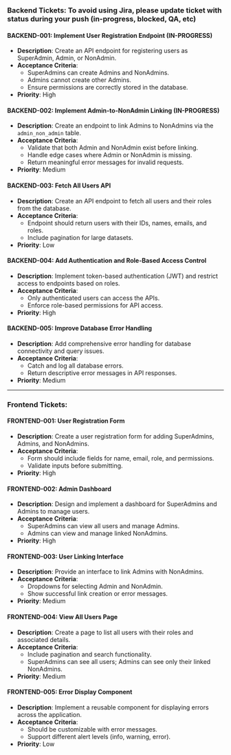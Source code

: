 ### Backend Tickets: To avoid using Jira, please update ticket with status during your push (in-progress, blocked, QA, etc)

#### **BACKEND-001**: Implement User Registration Endpoint (IN-PROGRESS)
- **Description**: Create an API endpoint for registering users as SuperAdmin, Admin, or NonAdmin.
- **Acceptance Criteria**:
  - SuperAdmins can create Admins and NonAdmins.
  - Admins cannot create other Admins.
  - Ensure permissions are correctly stored in the database.
- **Priority**: High

#### **BACKEND-002**: Implement Admin-to-NonAdmin Linking (IN-PROGRESS)
- **Description**: Create an endpoint to link Admins to NonAdmins via the `admin_non_admin` table.
- **Acceptance Criteria**:
  - Validate that both Admin and NonAdmin exist before linking.
  - Handle edge cases where Admin or NonAdmin is missing.
  - Return meaningful error messages for invalid requests.
- **Priority**: Medium

#### **BACKEND-003**: Fetch All Users API
- **Description**: Create an API endpoint to fetch all users and their roles from the database.
- **Acceptance Criteria**:
  - Endpoint should return users with their IDs, names, emails, and roles.
  - Include pagination for large datasets.
- **Priority**: Low

#### **BACKEND-004**: Add Authentication and Role-Based Access Control
- **Description**: Implement token-based authentication (JWT) and restrict access to endpoints based on roles.
- **Acceptance Criteria**:
  - Only authenticated users can access the APIs.
  - Enforce role-based permissions for API access.
- **Priority**: High

#### **BACKEND-005**: Improve Database Error Handling
- **Description**: Add comprehensive error handling for database connectivity and query issues.
- **Acceptance Criteria**:
  - Catch and log all database errors.
  - Return descriptive error messages in API responses.
- **Priority**: Medium

---

### Frontend Tickets:

#### **FRONTEND-001**: User Registration Form
- **Description**: Create a user registration form for adding SuperAdmins, Admins, and NonAdmins.
- **Acceptance Criteria**:
  - Form should include fields for name, email, role, and permissions.
  - Validate inputs before submitting.
- **Priority**: High

#### **FRONTEND-002**: Admin Dashboard
- **Description**: Design and implement a dashboard for SuperAdmins and Admins to manage users.
- **Acceptance Criteria**:
  - SuperAdmins can view all users and manage Admins.
  - Admins can view and manage linked NonAdmins.
- **Priority**: High

#### **FRONTEND-003**: User Linking Interface
- **Description**: Provide an interface to link Admins with NonAdmins.
- **Acceptance Criteria**:
  - Dropdowns for selecting Admin and NonAdmin.
  - Show successful link creation or error messages.
- **Priority**: Medium

#### **FRONTEND-004**: View All Users Page
- **Description**: Create a page to list all users with their roles and associated details.
- **Acceptance Criteria**:
  - Include pagination and search functionality.
  - SuperAdmins can see all users; Admins can see only their linked NonAdmins.
- **Priority**: Medium

#### **FRONTEND-005**: Error Display Component
- **Description**: Implement a reusable component for displaying errors across the application.
- **Acceptance Criteria**:
  - Should be customizable with error messages.
  - Support different alert levels (info, warning, error).
- **Priority**: Low

